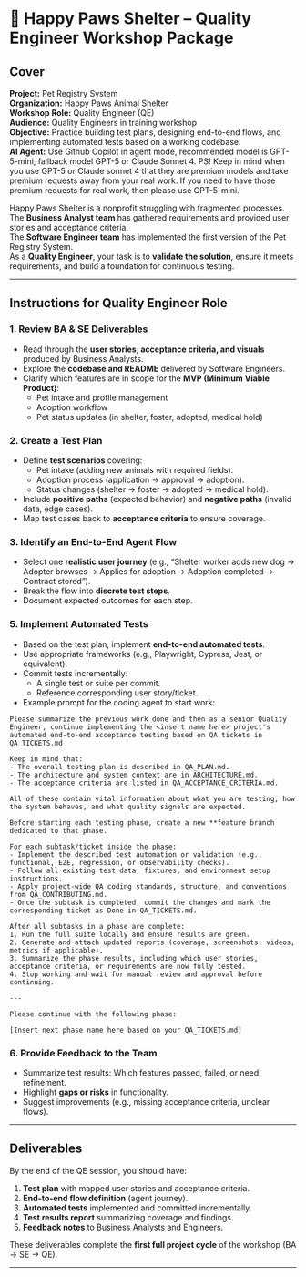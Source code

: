 # 🐾 Happy Paws Shelter – Quality Engineer Workshop Package

## Cover

**Project:** Pet Registry System  
**Organization:** Happy Paws Animal Shelter  
**Workshop Role:** Quality Engineer (QE)  
**Audience:** Quality Engineers in training workshop  
**Objective:** Practice building test plans, designing end-to-end flows, and implementing automated tests based on a working codebase.  
**AI Agent:** Use Github Copilot in agent mode, recommended model is GPT-5-mini, fallback model GPT-5 or Claude Sonnet 4.
PS! Keep in mind when you use GPT-5 or Claude sonnet 4 that they are premium models and take premium requests away from your real work. If you need to have those premium requests for real work, then please use GPT-5-mini.  

Happy Paws Shelter is a nonprofit struggling with fragmented processes.  
The **Business Analyst team** has gathered requirements and provided user stories and acceptance criteria.  
The **Software Engineer team** has implemented the first version of the Pet Registry System.  
As a **Quality Engineer**, your task is to **validate the solution**, ensure it meets requirements, and build a foundation for continuous testing.  

---

## Instructions for Quality Engineer Role

### 1. Review BA & SE Deliverables
- Read through the **user stories, acceptance criteria, and visuals** produced by Business Analysts.  
- Explore the **codebase and README** delivered by Software Engineers.  
- Clarify which features are in scope for the **MVP (Minimum Viable Product)**:  
  - Pet intake and profile management  
  - Adoption workflow  
  - Pet status updates (in shelter, foster, adopted, medical hold)  

### 2. Create a Test Plan
- Define **test scenarios** covering:  
  - Pet intake (adding new animals with required fields).  
  - Adoption process (application → approval → adoption).  
  - Status changes (shelter → foster → adopted → medical hold).  
- Include **positive paths** (expected behavior) and **negative paths** (invalid data, edge cases).  
- Map test cases back to **acceptance criteria** to ensure coverage.  

### 3. Identify an End-to-End Agent Flow
- Select one **realistic user journey** (e.g., “Shelter worker adds new dog → Adopter browses → Applies for adoption → Adoption completed → Contract stored”).  
- Break the flow into **discrete test steps**.  
- Document expected outcomes for each step.  

### 5. Implement Automated Tests
- Based on the test plan, implement **end-to-end automated tests**.  
- Use appropriate frameworks (e.g., Playwright, Cypress, Jest, or equivalent).  
- Commit tests incrementally:  
  - A single test or suite per commit.  
  - Reference corresponding user story/ticket.
- Example prompt for the coding agent to start work:
``` text
Please summarize the previous work done and then as a senior Quality Engineer, continue implementing the <insert name here> project's automated end-to-end acceptance testing based on QA tickets in QA_TICKETS.md

Keep in mind that:
- The overall testing plan is described in QA_PLAN.md.
- The architecture and system context are in ARCHITECTURE.md.
- The acceptance criteria are listed in QA_ACCEPTANCE_CRITERIA.md.

All of these contain vital information about what you are testing, how the system behaves, and what quality signals are expected.

Before starting each testing phase, create a new **feature branch dedicated to that phase.

For each subtask/ticket inside the phase:
- Implement the described test automation or validation (e.g., functional, E2E, regression, or observability checks).  
- Follow all existing test data, fixtures, and environment setup instructions.  
- Apply project-wide QA coding standards, structure, and conventions from QA_CONTRIBUTING.md.  
- Once the subtask is completed, commit the changes and mark the corresponding ticket as Done in QA_TICKETS.md.

After all subtasks in a phase are complete:
1. Run the full suite locally and ensure results are green.  
2. Generate and attach updated reports (coverage, screenshots, videos, metrics if applicable).  
3. Summarize the phase results, including which user stories, acceptance criteria, or requirements are now fully tested.  
4. Stop working and wait for manual review and approval before continuing.

---

Please continue with the following phase:

[Insert next phase name here based on your QA_TICKETS.md]
```

### 6. Provide Feedback to the Team
- Summarize test results: Which features passed, failed, or need refinement.  
- Highlight **gaps or risks** in functionality.  
- Suggest improvements (e.g., missing acceptance criteria, unclear flows).  

---

## Deliverables
By the end of the QE session, you should have:  
1. **Test plan** with mapped user stories and acceptance criteria.  
2. **End-to-end flow definition** (agent journey).  
3. **Automated tests** implemented and committed incrementally.  
4. **Test results report** summarizing coverage and findings.  
5. **Feedback notes** to Business Analysts and Engineers.  

These deliverables complete the **first full project cycle** of the workshop (BA → SE → QE).  

---
